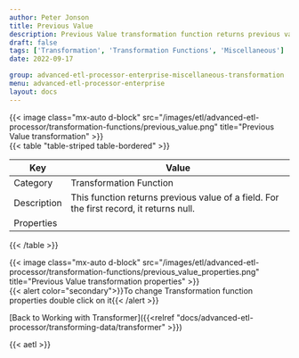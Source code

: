 ```yaml
---
author: Peter Jonson
title: Previous Value
description: Previous Value transformation function returns previous value of a field
draft: false
tags: ['Transformation', 'Transformation Functions', 'Miscellaneous']
date: 2022-09-17

group: advanced-etl-processor-enterprise-miscellaneous-transformation
menu: advanced-etl-processor-enterprise
layout: docs
---
```


{{< image class="mx-auto d-block"  src="/images/etl/advanced-etl-processor/transformation-functions/previous_value.png" title="Previous Value transformation" >}}
\
{{< table "table-striped table-bordered" >}}

| Key         | Value                                                                                   |
| ----------- | --------------------------------------------------------------------------------------- |
| Category    | Transformation Function                                                                 |
| Description | This function returns previous value of a field. For the first record, it returns null. |
| Properties  |                                                                                         |

{{< /table >}}

{{< image class="mx-auto d-block"  src="/images/etl/advanced-etl-processor/transformation-functions/previous_value_properties.png" title="Previous Value transformation properties" >}}
\
{{< alert color="secondary">}}To change Transformation function properties double click on it{{< /alert >}}

[Back to Working with Transformer]({{<relref "docs/advanced-etl-processor/transforming-data/transformer" >}})

{{< aetl >}}
